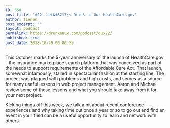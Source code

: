 ```yaml
---
ID: 560
post_title: '#22: Let&#8217;s Drink to Our HealthCare.gov'
author: fienen
post_excerpt: ""
layout: podcast
permalink: https://drunkenux.com/podcast/dux22/
published: true
post_date: 2018-10-29 06:00:59
---
```

<!-- wp:paragraph -->
<p>This October marks the 5-year anniversary of the launch of HealthCare.gov - the insurance marketplace search platform that was conceived as part of the needs to support requirements of the Affordable Care Act. That launch, somewhat infamously, stalled in spectacular fashion at the starting line. The project was plagued with problems and high costs, and serves as a source for many useful lessons in web project management. Aaron and Michael review some of these lessons and what you should take away from it for your next project.</p>
<!-- /wp:paragraph -->

<!-- wp:paragraph -->
<p>Kicking things off this week, we talk a bit about recent conference experiences and why taking time out once a year or so to go out and find an event in your field can be a useful opportunity to learn and network with others.</p>
<!-- /wp:paragraph -->